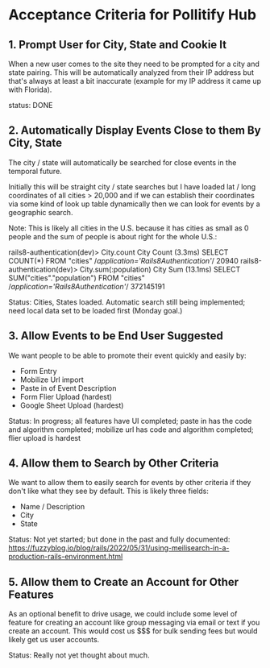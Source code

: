 # Acceptance Criteria for Pollitify Hub

## 1. Prompt User for City, State and Cookie It

When a new user comes to the site they need to be prompted for a city and state pairing.  This will be automatically analyzed from their IP address but that's always at least a bit inaccurate (example for my IP address it came up with Florida).

status: DONE

## 2. Automatically Display Events Close to them By City, State

The city / state will automatically be searched for close events in the temporal future.

Initially this will be straight city / state searches but I have loaded lat / long coordinates of all cities > 20,000 and if we can establish their coordinates via some kind of look up table dynamically then we can look for events by a geographic search.

Note: This is likely all cities in the U.S. because it has cities as small as 0 people and the sum of people is about right for the whole U.S.:

rails8-authentication(dev)> City.count
  City Count (3.3ms)  SELECT COUNT(*) FROM "cities" /*application='Rails8Authentication'*/
20940
rails8-authentication(dev)> City.sum(:population)
  City Sum (13.1ms)  SELECT SUM("cities"."population") FROM "cities" /*application='Rails8Authentication'*/
372145191

Status: Cities, States loaded.  Automatic search still being implemented; need local data set to be loaded first (Monday goal.)

## 3. Allow Events to be End User Suggested

We want people to be able to promote their event quickly and easily by:

* Form Entry
* Mobilize Url import
* Paste in of Event Description
* Form Flier Upload (hardest)
* Google Sheet Upload (hardest)

Status: In progress; all features have UI completed; paste in has the code and algorithm completed; mobilize url has code and algorithm completed; flier upload is hardest

## 4. Allow them to Search by Other Criteria 

We want to allow them to easily search for events by other criteria if they don't like what they see by default.  This is likely three fields:

* Name / Description
* City
* State

Status: Not yet started; but done in the past and fully documented: https://fuzzyblog.io/blog/rails/2022/05/31/using-meilisearch-in-a-production-rails-environment.html

## 5. Allow them to Create an Account for Other Features

As an optional benefit to drive usage, we could include some level of feature for creating an account like group messaging via email or text if you create an account.  This would cost us $$$ for bulk sending fees but would likely get us user accounts.

Status: Really not yet thought about much.